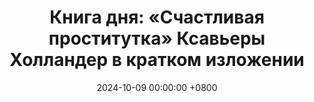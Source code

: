 ---
title: "Книга дня: «Счастливая проститутка» Ксавьеры Холландер в кратком изложении"
description: >-
  ✨ «Счастливая проститутка» — откровенная и вдохновляющая автобиография Ксавьеры Холландер, рассказывающая о жизни и опыте женщины, которая выбрала свой путь с достоинством и силой. Захватывающие мемуары "Счастливая проститутка" Ксавьеры Холландер. Меняет взгляд на свободу и феминизм. Читайте откровенную историю!
date: 2024-10-09 00:00:00 +0800
categories: [Мышление, Конспекты-книг]
tags:
  [
    счастливая-проститутка,
    ксавьера-холландер,
    мемуары,
    сексуальная-революция,
    феминизм,
    секс-индустрия,
    женская-свобода,
    мораль,
    отношения,
    откровенность,
    гендерные-роли,
    1960-е
  ]
image: 
alt: Обложка книги Счастливая проститутка Ксавьеры Холландер
fallback:
  - 
  - 
---